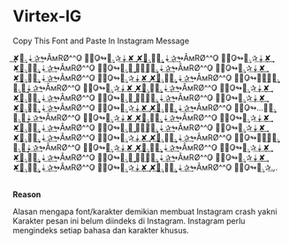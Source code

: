 # Virtex-IG

Copy This Font and Paste In Instagram Message

✘͢͢ۦོ͢⇣͢✰͢↬ÂмRØ^^O̷ ꦿ⃕O̷↬ۦོ͢✰͢⇣͢✘͢͢⁦ ✘͢͢ۦོ͢✘͢͢ۦོ͢⇣͢✰͢↬ÂмRØ^^O̷ ꦿ⃕O̷↬ۦོ͢✰͢⇣͢✘͢͢⁦ ✘͢͢ۦོ͢✘͢͢ۦོ͢⇣͢✰͢↬ÂмRØ^^O̷ ꦿ⃕O̷↬ۦོ͢✰͢⇣͢✘ ✘͢͢ۦོ͢⇣͢✰͢↬ÂмRØ^^O̷ ꦿ⃕O̷↬ۦོ͢✰͢⇣͢✘͢͢⁦ ✘͢͢ۦོ͢✘͢͢ۦོ͢⇣͢✰͢↬ÂмRØ^^O̷ ꦿ⃕O̷↬ۦོ͢✰͢⇣͢✘͢͢⁦ ✘͢͢ۦོ͢✘͢͢ۦོ͢⇣͢✰͢↬ÂмRØ^^O̷ ꦿ⃕O̷↬ۦོ͢✰͢⇣͢✘ ✘͢͢ۦོ͢⇣͢✰͢↬ÂмRØ^^O̷ ꦿ⃕O̷↬ۦོ͢✰͢⇣͢✘͢͢⁦ ✘͢͢ۦོ͢✘͢͢ۦོ͢⇣͢✰͢↬ÂмRØ^^O̷ ꦿ⃕O̷↬ۦོ͢✰͢⇣͢✘͢͢⁦ ✘͢͢ۦོ͢✘͢͢ۦོ͢⇣͢✰͢↬ÂмRØ^^O̷ ꦿ⃕O̷↬ۦོ͢✰͢⇣͢✘ ✘͢͢ۦོ͢⇣͢✰͢↬ÂмRØ^^O̷ ꦿ⃕O̷↬ۦོ͢✰͢⇣͢✘͢͢⁦ ✘͢͢ۦོ͢✘͢͢ۦོ͢⇣͢✰͢↬ÂмRØ^^O̷ ꦿ⃕O̷↬ۦོ͢✰͢⇣͢✘͢͢⁦ ✘͢͢ۦོ͢✘͢͢ۦོ͢⇣͢✰͢↬ÂмRØ^^O̷ ꦿ⃕O̷↬ۦོ͢✰͢...
✘͢͢ۦོ͢⇣͢✰͢↬ÂмRØ^^O̷ ꦿ⃕O̷↬ۦོ͢✰͢⇣͢✘͢͢⁦ ✘͢͢ۦོ͢✘͢͢ۦོ͢⇣͢✰͢↬ÂмRØ^^O̷ ꦿ⃕O̷↬ۦོ͢✰͢⇣͢✘͢͢⁦ ✘͢͢ۦོ͢✘͢͢ۦོ͢⇣͢✰͢↬ÂмRØ^^O̷ ꦿ⃕O̷↬ۦོ͢✰͢⇣͢✘ ✘͢͢ۦོ͢⇣͢✰͢↬ÂмRØ^^O̷ ꦿ⃕O̷↬ۦོ͢✰͢⇣͢✘͢͢⁦ ✘͢͢ۦོ͢✘͢͢ۦོ͢⇣͢✰͢↬ÂмRØ^^O̷ ꦿ⃕O̷↬ۦོ͢✰͢⇣͢✘͢͢⁦ ✘͢͢ۦོ͢✘͢͢ۦོ͢⇣͢✰͢↬ÂмRØ^^O̷ ꦿ⃕O̷↬ۦོ͢✰͢⇣͢✘ ✘͢͢ۦོ͢⇣͢✰͢↬ÂмRØ^^O̷ ꦿ⃕O̷↬ۦོ͢✰͢⇣͢✘͢͢⁦ ✘͢͢ۦོ͢✘͢͢ۦོ͢⇣͢✰͢↬ÂмRØ^^O̷ ꦿ⃕O̷↬ۦོ͢✰͢⇣͢✘͢͢⁦ ✘͢͢ۦོ͢✘͢͢ۦོ͢⇣͢✰͢↬ÂмRØ^^O̷ ꦿ⃕O̷↬ۦོ͢✰͢⇣͢✘ ✘͢͢ۦོ͢⇣͢✰͢↬ÂмRØ^^O̷ ꦿ⃕O̷↬ۦོ͢✰͢⇣͢✘͢͢⁦ ✘͢͢ۦོ͢✘͢͢ۦོ͢⇣͢✰͢↬ÂмRØ^^O̷ ꦿ⃕O̷↬ۦོ͢✰͢⇣͢✘͢͢⁦ ✘͢͢ۦོ͢✘͢͢ۦོ͢⇣͢✰͢↬ÂмRØ^^O̷ ꦿ⃕O̷↬ۦོ͢✰͢...

<br/>
<b> Reason </b>

Alasan mengapa font/karakter demikian membuat Instagram crash yakni 
Karakter pesan ini belum diindeks di Instagram. Instagram perlu mengindeks setiap bahasa dan karakter khusus.
